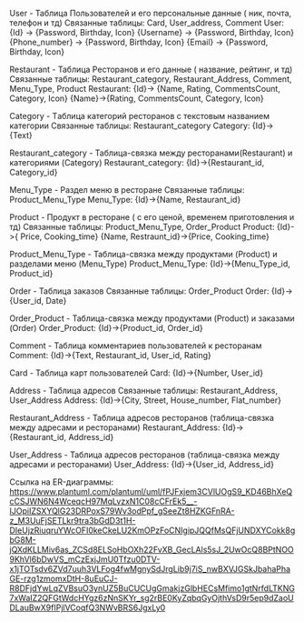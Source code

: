 User - Таблица Пользователей и его персональные данные ( ник, почта, телефон и тд)
Связанные таблицы: Card, User_address, Comment
User:
{Id} -> {Password, Birthday, Icon}
{Username} ->  {Password, Birthday, Icon}
{Phone_number} ->  {Password, Birthday, Icon}
{Email} ->  {Password, Birthday, Icon}

Restaurant - Таблица Ресторанов и его данные ( название, рейтинг, и тд)
Связанные таблицы: Restaurant_category, Restaurant_Address, Comment, Menu_Type, Product
Restaurant:
{Id}-> {Name, Rating, CommentsCount, Category, Icon}
{Name}->{Rating, CommentsCount, Category, Icon}

Category - Tаблица категорий ресторанов с текстовым названием категории
Связанные таблицы: Restaurant_category
Category:
{Id}->{Text}

Restaurant_category - Таблица-связка между ресторанами(Restaurant) и категориями (Category)
Restaurant_category:
{Id}->{Restaurant_id, Category_id}

Menu_Type - Раздел меню в ресторане
Связанные таблицы: Product_Menu_Type
Menu_Type:
{Id}->{Name, Restaurant_id}

Product - Продукт в ресторане ( с его ценой, временем приготовления и тд)
Связанные таблицы: Product_Menu_Type, Order_Product
Product:
{Id}->{ Price, Cooking_time}
{Name, Restraunt_id}->{Price, Cooking_time}

Product_Menu_Type - Таблица-связка между продуктами (Product) и разделами меню (Menu_Type)
Product_Menu_Type:
{Id}->{Menu_Type_id, Product_id}

Order - Таблица заказов
Связанные таблицы: Order_Product
Order:
{Id}->{User_id, Date}

Order_Product - Таблица-связка между продуктами (Product) и заказами (Order)
Order_Product:
{Id}->{Product_id, Order_id}

Comment - Таблица комментариев пользователей к ресторанам
Comment:
{Id}->{Text, Restaurant_id, User_id, Rating}

Card - Таблица карт пользователей
Card:
{Id}->{Number, User_id}

Address - Таблица адресов 
Связанные таблицы: Restaurant_Address, User_Address
Address:
{Id}->{City, Street, House_number, Flat_number}

Restaurant_Address - Таблица адресов ресторанов (таблица-связка между адресами и ресторанами)
Restaurant_Address:
{Id}->{Restaurant_id, Address_id}

User_Address - Таблица адресов ресторанов (таблица-связка между адресами и ресторанами)
User_Address:
{Id}->{User_id, Address_id}

Cсылка на ER-диаграммы: https://www.plantuml.com/plantuml/uml/fPJFxjem3CVlUOgS9_KD46BhXeQcCSJWN6N4WceqcH97MqLvzxN1C08cCFrEk5__-IJOpiIZSXYQlG23DRPoxS79Wv3odPpf_gSeeZt8HZKGFnRA-z_M3UuFjSETLkr9tra3bGdD3t1H-DIeUjzRiuqruYWcOFI0keCkeLU2KmOPzFoCNIgipJQQfMsQFjUNDXYCokk8gbG8M-jQXdKLLMiv6as_ZCSd8ELSoHbOXh22FvXB_GecLAls5sJ_2UwOcQ8BPtNOO9KhVl6bDwVS_mCzExjJmU0Tfzu0DTV-x1jTOTsdv6ZVd7uuh3VLFog4fwMgnySdJrgLib9j7iS_nwBXVJGSkJbahaPhaGE-rzg1zmomxDtH-8uEuCJ-R8DFjdYwLqZVBsuO3ynUZ5BuCUCUgGmakjzGlbHECsMfimo1gtNrfdLTKNG7xWaIZ2QFGtWdcHYgz6zNnSKYr_sg2rBE0KyZqbqGyOjthVsD9r5ep9dZaoUDLauBwX9fIPjlVCoqfQ3NWvBRS6JgxLy0
